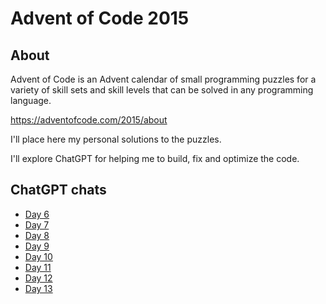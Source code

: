 # Advent of Code 2015

## About

Advent of Code is an Advent calendar of small programming puzzles for a variety of skill sets and skill levels that can be solved in any programming language.

<https://adventofcode.com/2015/about>

I'll place here my personal solutions to the puzzles.

I'll explore ChatGPT for helping me to build, fix and optimize the code.

## ChatGPT chats

* [Day 6](https://chat.openai.com/share/1f5cab2d-deae-471e-b77a-738dea16434c)
* [Day 7](https://chat.openai.com/share/20dfd91c-7b91-4e7b-9d35-f8eed6e89a3c)
* [Day 8](https://chat.openai.com/share/ea6dd088-3a16-4019-8259-b1790fcf5549)
* [Day 9](https://chat.openai.com/share/dd64e5bc-f469-4a80-8559-d5537a6b8f46)
* [Day 10](https://chat.openai.com/share/7e3253a5-3524-44b1-9c6f-56fe706daeb3)
* [Day 11](https://chat.openai.com/share/e0271582-61af-46ff-a380-c56c0f6d3ce9)
* [Day 12](https://chat.openai.com/share/78b7662a-71ca-4435-88ca-06cf9d310bb1)
* [Day 13](https://chat.openai.com/share/4ea71db2-21d8-4008-9b94-bce022870aa4)
